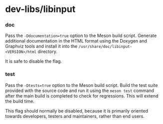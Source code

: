 # dev-libs/libinput

### doc
Pass the `-Ddocumentation=true` option to the Meson build script. Generate additional documentation in the HTML format using the Doxygen and Graphviz tools and install it into the `/usr/share/doc/libinput-<VERSION>/html` directory.

It is safe to disable the flag.

### test
Pass the `-Dtests=true` option to the Meson build script. Build the test suite provided with the source code and run it using the `meson test` command after the main build is completed to check for regressions. This will extend the build time.

This flag should normally be disabled, because it is primarily oriented towards developers, testers and maintainers, rather than end users.
